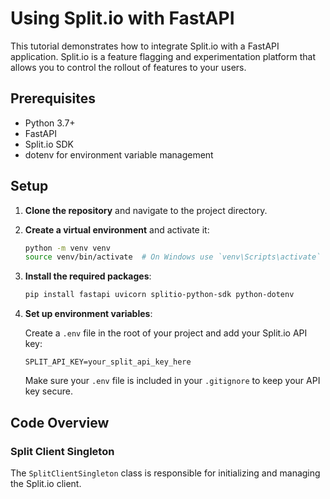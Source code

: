 # Using Split.io with FastAPI

This tutorial demonstrates how to integrate Split.io with a FastAPI application. Split.io is a feature flagging and experimentation platform that allows you to control the rollout of features to your users.

## Prerequisites

- Python 3.7+
- FastAPI
- Split.io SDK
- dotenv for environment variable management

## Setup

1. **Clone the repository** and navigate to the project directory.

2. **Create a virtual environment** and activate it:

   ```bash
   python -m venv venv
   source venv/bin/activate  # On Windows use `venv\Scripts\activate`
   ```

3. **Install the required packages**:

   ```bash
   pip install fastapi uvicorn splitio-python-sdk python-dotenv
   ```

4. **Set up environment variables**:

   Create a `.env` file in the root of your project and add your Split.io API key:

   ```
   SPLIT_API_KEY=your_split_api_key_here
   ```

   Make sure your `.env` file is included in your `.gitignore` to keep your API key secure.

## Code Overview

### Split Client Singleton

The `SplitClientSingleton` class is responsible for initializing and managing the Split.io client.
